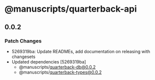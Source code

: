 # @manuscripts/quarterback-api

## 0.0.2

### Patch Changes

- 5269319ba: Update READMEs, add documentation on releasing with changesets
- Updated dependencies [5269319ba]
  - @manuscripts/quarterback-db@0.0.2
  - @manuscripts/quarterback-types@0.0.2
